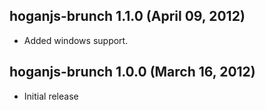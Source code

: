 ## hoganjs-brunch 1.1.0 (April 09, 2012)
* Added windows support.

## hoganjs-brunch 1.0.0 (March 16, 2012)
* Initial release
